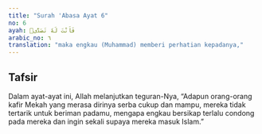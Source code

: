 ```yaml
---
title: "Surah 'Abasa Ayat 6"
no: 6
ayah: فَاَنْتَ لَهٗ تَصَدّٰىۗ
arabic_no: ٦
translation: "maka engkau (Muhammad) memberi perhatian kepadanya,"
---
```


## Tafsir

Dalam ayat-ayat ini, Allah melanjutkan teguran-Nya, “Adapun orang-orang kafir Mekah yang merasa dirinya serba cukup dan mampu, mereka tidak tertarik untuk beriman padamu, mengapa engkau bersikap terlalu condong pada mereka dan ingin sekali supaya mereka masuk Islam.”